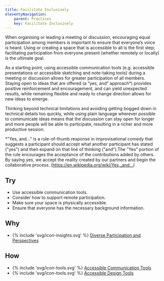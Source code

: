 ```yaml
---
title: Facilitate Inclusively
eleventyNavigation:
    parent: Practices
    key: Facilitate Inclusively
---
```


When organising or leading a meeting or discussion, encouraging equal participation among members is important to ensure
that everyone’s voice is heard. Using or creating a space that is accessible to all is the first step; facilitating
participation from everyone present (whether remotely or locally) is the ultimate goal.

As a starting point, using accessible communication tools (e.g. accessible presentations or accessible sketching and
note-taking tools) during a meeting or discussion allows for greater participation of all members. Staying open to ideas
that are offered (a “yes, and” approach*) provides positive reinforcement and encouragement, and can yield unexpected
results, while remaining flexible and ready to change direction allows for new ideas to emerge.

Thinking beyond technical limitations and avoiding getting bogged down in technical details too quickly, while using
plain language wherever possible to communicate ideas means that the discussion can stay open for longer and more people
will be able to participate, resulting in a richer and more productive session.

*"Yes, and..." is a rule-of-thumb response in improvisational comedy that suggests a participant should accept what
another participant has stated ("yes") and then expand on that line of thinking ("and").The "Yes" portion of the rule
encourages the acceptance of the contributions added by others. By saying yes, we accept the reality created by our
partners and begin the collaborative process. (<https://en.wikipedia.org/wiki/Yes,_and...>)

## Try

* Use accessible communication tools.
* Consider how to support remote participation.
* Make sure your space is physically accessible.
* Ensure that everyone has the necessary background information.

## Why

* {% include 'svg/icon-insights.svg' %} [Diverse Participation and Perspectives](../../insights/diverse-participation-and-perspectives/)

## How

* {% include 'svg/icon-tools.svg' %} [Accessible Communication Tools](../../tools/accessible-communication-tools/)
* {% include 'svg/icon-tools.svg' %} [Accessible Design Tools](../../tools/accessible-design-tools/)
